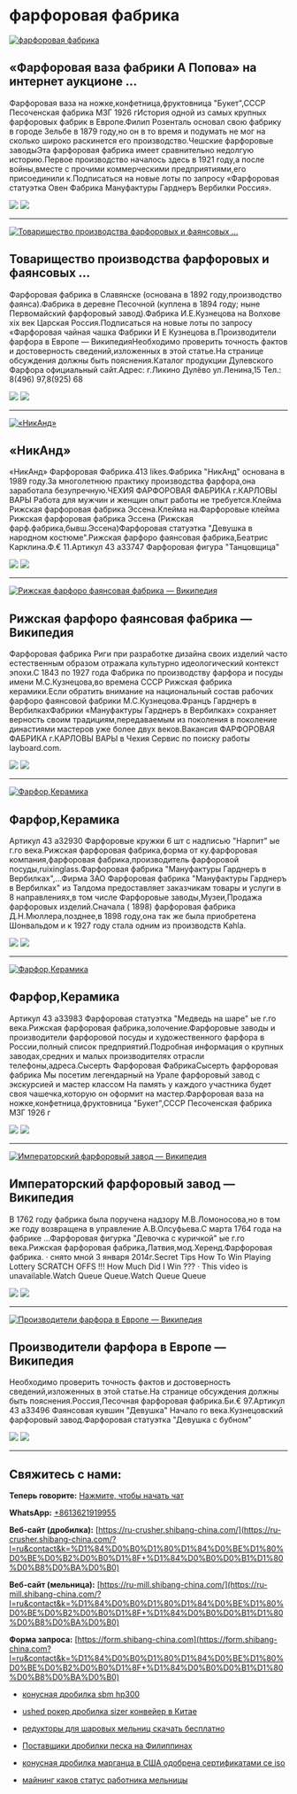 # фарфоровая фабрика

<a href="https://swt.shibang-china.com/?l=ru&img&k=%D1%84%D0%B0%D1%80%D1%84%D0%BE%D1%80%D0%BE%D0%B2%D0%B0%D1%8F+%D1%84%D0%B0%D0%B1%D1%80%D0%B8%D0%BA%D0%B0" target="_blank">![фарфоровая фабрика](http://static.shibang-china.com/all-800x300/978.jpg)</a>

## &#171;Фарфоровая ваза фабрики А Попова&#187; на интернет аукционе …
Фарфоровая ваза на ножке,конфетница,фруктовница &quot;Букет&quot;,СССР Песоченская фабрика МЗГ 1926 гИстория одной из самых крупных фарфоровых фабрик в Европе.Филип Розенталь основал свою фабрику в городе Зельбе в 1879 году,но он в то время и подумать не мог на сколько широко раскинется его производство.Чешские фарфоровые заводыЭта фарфоровая фабрика имеет сравнительно недолгую историю.Первое производство началось здесь в 1921 году,а после войны,вместе с прочими коммерческими предприятиями,его присоединили к.Подписаться на новые лоты по запросу &#171;Фарфоровая статуэтка Овен Фабрика Мануфактуры Гарднеръ Вербилки Россия&#187;.


<a href="https://whatsapp.shibangsoft.com/WhatsApp.php" target="_blank" title="WhatsApp">![](http://static.shibang-china.com/icon/whatsapp.png)</a> <a href="https://swt.shibang-china.com/?l=ru&icon&k=%D1%84%D0%B0%D1%80%D1%84%D0%BE%D1%80%D0%BE%D0%B2%D0%B0%D1%8F+%D1%84%D0%B0%D0%B1%D1%80%D0%B8%D0%BA%D0%B0" target="_blank">![](http://static.shibang-china.com/icon/chat-ru.png)</a>

---

<a href="https://swt.shibang-china.com/?l=ru&img&k=%D1%84%D0%B0%D1%80%D1%84%D0%BE%D1%80%D0%BE%D0%B2%D0%B0%D1%8F+%D1%84%D0%B0%D0%B1%D1%80%D0%B8%D0%BA%D0%B0" target="_blank">![Товарищество производства фарфоровых и фаянсовых …](http://static.shibang-china.com/all-800x300/1061.jpg)</a>

## Товарищество производства фарфоровых и фаянсовых …
Фарфоровая фабрика в Славянске (основана в 1892 году,производство фаянса).Фабрика в деревне Песочной (куплена в 1894 году; ныне Первомайский фарфоровый завод).Фабрика И.Е.Кузнецова на Волхове xix век Царская Россия.Подписаться на новые лоты по запросу &#171;Фарфоровая чайная чашка Фабрики И Е Кузнецова в.Производители фарфора в Европе — ВикипедияНеобходимо проверить точность фактов и достоверность сведений,изложенных в этой статье.На странице обсуждения должны быть пояснения.Каталог продукции Дулевского Фарфора официальный сайт.Адрес: г.Ликино Дулёво ул.Ленина,15 Тел.: 8(496) 97,8(925) 68


<a href="https://whatsapp.shibangsoft.com/WhatsApp.php" target="_blank" title="WhatsApp">![](http://static.shibang-china.com/icon/whatsapp.png)</a> <a href="https://swt.shibang-china.com/?l=ru&icon&k=%D1%84%D0%B0%D1%80%D1%84%D0%BE%D1%80%D0%BE%D0%B2%D0%B0%D1%8F+%D1%84%D0%B0%D0%B1%D1%80%D0%B8%D0%BA%D0%B0" target="_blank">![](http://static.shibang-china.com/icon/chat-ru.png)</a>

---

<a href="https://swt.shibang-china.com/?l=ru&img&k=%D1%84%D0%B0%D1%80%D1%84%D0%BE%D1%80%D0%BE%D0%B2%D0%B0%D1%8F+%D1%84%D0%B0%D0%B1%D1%80%D0%B8%D0%BA%D0%B0" target="_blank">![&#171;НикАнд&#187;](http://static.shibang-china.com/all-800x300/1329.jpg)</a>

## &#171;НикАнд&#187;
&#171;НикАнд&#187; Фарфоровая Фабрика.413 likes.Фабрика &quot;НикАнд&quot; основана в 1989 году.За многолетнюю практику производства фарфора,она заработала безупречную.ЧЕХИЯ ФАРФОРОВАЯ ФАБРИКА г.КАРЛОВЫ ВАРЫ Работа для мужчин и женщин опыт работы не требуется.Клейма Рижская фарфоровая фабрика Эссена.Клейма на.Фарфоровые клейма Рижская фарфоровая фабрика Эссена (Рижская фарф.фабрика,бывш.Эссена)Фарфоровая статуэтка &quot;Девушка в народном костюме&quot;.Рижская фарфоро фаянсовая фабрика,Беатрис Карклина.Ф.€ 11.Артикул 43 a33747 Фарфоровая фигура &quot;Танцовщица&quot;


<a href="https://whatsapp.shibangsoft.com/WhatsApp.php" target="_blank" title="WhatsApp">![](http://static.shibang-china.com/icon/whatsapp.png)</a> <a href="https://swt.shibang-china.com/?l=ru&icon&k=%D1%84%D0%B0%D1%80%D1%84%D0%BE%D1%80%D0%BE%D0%B2%D0%B0%D1%8F+%D1%84%D0%B0%D0%B1%D1%80%D0%B8%D0%BA%D0%B0" target="_blank">![](http://static.shibang-china.com/icon/chat-ru.png)</a>

---

<a href="https://swt.shibang-china.com/?l=ru&img&k=%D1%84%D0%B0%D1%80%D1%84%D0%BE%D1%80%D0%BE%D0%B2%D0%B0%D1%8F+%D1%84%D0%B0%D0%B1%D1%80%D0%B8%D0%BA%D0%B0" target="_blank">![Рижская фарфоро фаянсовая фабрика — Википедия](http://static.shibang-china.com/all-800x300/168.jpg)</a>

## Рижская фарфоро фаянсовая фабрика — Википедия
Фарфоровая фабрика Риги при разработке дизайна своих изделий часто естественным образом отражала культурно идеологический контекст эпохи.С 1843 по 1927 года Фабрика по производству фарфора и посуды имени М.С.Кузнецова,во времена СССР Рижская фабрика керамики.Если обратить внимание на национальный состав рабочих фарфоро фаянсовой фабрики М.С.Кузнецова.Францъ Гарднеръ в ВербилкахФабрики &#171;Мануфактуры Гарднеръ в Вербилках&#187; сохраняет верность своим традициям,передаваемым из поколения в поколение династиями мастеров уже более двух веков.Вакансия ФАРФОРОВАЯ ФАБРИКА г.КАРЛОВЫ ВАРЫ в Чехия Сервис по поиску работы layboard.com.


<a href="https://whatsapp.shibangsoft.com/WhatsApp.php" target="_blank" title="WhatsApp">![](http://static.shibang-china.com/icon/whatsapp.png)</a> <a href="https://swt.shibang-china.com/?l=ru&icon&k=%D1%84%D0%B0%D1%80%D1%84%D0%BE%D1%80%D0%BE%D0%B2%D0%B0%D1%8F+%D1%84%D0%B0%D0%B1%D1%80%D0%B8%D0%BA%D0%B0" target="_blank">![](http://static.shibang-china.com/icon/chat-ru.png)</a>

---

<a href="https://swt.shibang-china.com/?l=ru&img&k=%D1%84%D0%B0%D1%80%D1%84%D0%BE%D1%80%D0%BE%D0%B2%D0%B0%D1%8F+%D1%84%D0%B0%D0%B1%D1%80%D0%B8%D0%BA%D0%B0" target="_blank">![Фарфор,Керамика](http://static.shibang-china.com/all-800x300/1157.jpg)</a>

## Фарфор,Керамика
Артикул 43 a32930 Фарфоровые кружки 6 шт с надписью &quot;Нарпит&quot; ые г.го века.Рижская фарфоровая фабрика,форма от ку.фарфоровая компания,фарфоровая фабрика,производитель фарфоровой посуды,ruixinglass.Фарфоровая фабрика &quot;Мануфактуры Гарднеръ в Вербилках&quot;,…Фирма ЗАО Фарфоровая фабрика &quot;Мануфактуры Гарднеръ в Вербилках&quot; из Талдома предоставляет заказчикам товары и услуги в 8 направлениях,в том числе Фарфоровые заводы,Музеи,Продажа фарфоровых изделий.Сначала ( 1898) фарфоровая фабрика Д.Н.Мюллера,позднее,в 1898 году,она так же была приобретена Шонвальдом и к 1927 году стала одним из производств Kahla.


<a href="https://whatsapp.shibangsoft.com/WhatsApp.php" target="_blank" title="WhatsApp">![](http://static.shibang-china.com/icon/whatsapp.png)</a> <a href="https://swt.shibang-china.com/?l=ru&icon&k=%D1%84%D0%B0%D1%80%D1%84%D0%BE%D1%80%D0%BE%D0%B2%D0%B0%D1%8F+%D1%84%D0%B0%D0%B1%D1%80%D0%B8%D0%BA%D0%B0" target="_blank">![](http://static.shibang-china.com/icon/chat-ru.png)</a>

---

<a href="https://swt.shibang-china.com/?l=ru&img&k=%D1%84%D0%B0%D1%80%D1%84%D0%BE%D1%80%D0%BE%D0%B2%D0%B0%D1%8F+%D1%84%D0%B0%D0%B1%D1%80%D0%B8%D0%BA%D0%B0" target="_blank">![Фарфор,Керамика](http://static.shibang-china.com/all-800x300/1047.jpg)</a>

## Фарфор,Керамика
Артикул 43 a33983 Фарфоровая статуэтка &quot;Медведь на шаре&quot; ые г.го века.Рижская фарфоровая фабрика,золочение.Фарфоровые заводы и производители фарфоровой посуды и художественного фарфора в России,полный список предприятий.Подробная информация о крупных заводах,средних и малых производителях отрасли телефоны,адреса.Сысерть Фарфоровая ФабрикаСысерть фарфоровая фабрика Мы посетим легендарный на Урале фарфоровый завод с экскурсией и мастер классом На память у каждого участника будет своя чашечка,которую он оформит на мастер.Фарфоровая ваза на ножке,конфетница,фруктовница &quot;Букет&quot;,СССР Песоченская фабрика МЗГ 1926 г


<a href="https://whatsapp.shibangsoft.com/WhatsApp.php" target="_blank" title="WhatsApp">![](http://static.shibang-china.com/icon/whatsapp.png)</a> <a href="https://swt.shibang-china.com/?l=ru&icon&k=%D1%84%D0%B0%D1%80%D1%84%D0%BE%D1%80%D0%BE%D0%B2%D0%B0%D1%8F+%D1%84%D0%B0%D0%B1%D1%80%D0%B8%D0%BA%D0%B0" target="_blank">![](http://static.shibang-china.com/icon/chat-ru.png)</a>

---

<a href="https://swt.shibang-china.com/?l=ru&img&k=%D1%84%D0%B0%D1%80%D1%84%D0%BE%D1%80%D0%BE%D0%B2%D0%B0%D1%8F+%D1%84%D0%B0%D0%B1%D1%80%D0%B8%D0%BA%D0%B0" target="_blank">![Императорский фарфоровый завод — Википедия](http://static.shibang-china.com/all-800x300/1364.jpg)</a>

## Императорский фарфоровый завод — Википедия
В 1762 году фабрика была поручена надзору М.В.Ломоносова,но в том же году возвращена в управление А.В.Олсуфьева.С марта 1764 года на фабрике …Фарфоровая фигурка &quot;Девочка с куричкой&quot; ые г.го века.Рижская фарфоровая фабрика,Латвия,мод.Херенд.Фарфоровая фабрика.&nbsp;&#0183;&#32;снято мной 3 января 2014г.Secret Tips How To Win Playing Lottery SCRATCH OFFS !!! How Much Did I Win ???&nbsp;&#0183;&#32;This video is unavailable.Watch Queue Queue.Watch Queue Queue


<a href="https://whatsapp.shibangsoft.com/WhatsApp.php" target="_blank" title="WhatsApp">![](http://static.shibang-china.com/icon/whatsapp.png)</a> <a href="https://swt.shibang-china.com/?l=ru&icon&k=%D1%84%D0%B0%D1%80%D1%84%D0%BE%D1%80%D0%BE%D0%B2%D0%B0%D1%8F+%D1%84%D0%B0%D0%B1%D1%80%D0%B8%D0%BA%D0%B0" target="_blank">![](http://static.shibang-china.com/icon/chat-ru.png)</a>

---

<a href="https://swt.shibang-china.com/?l=ru&img&k=%D1%84%D0%B0%D1%80%D1%84%D0%BE%D1%80%D0%BE%D0%B2%D0%B0%D1%8F+%D1%84%D0%B0%D0%B1%D1%80%D0%B8%D0%BA%D0%B0" target="_blank">![Производители фарфора в Европе — Википедия](http://static.shibang-china.com/all-800x300/1393.jpg)</a>

## Производители фарфора в Европе — Википедия
Необходимо проверить точность фактов и достоверность сведений,изложенных в этой статье.На странице обсуждения должны быть пояснения.Россия,Песочная фарфоровая фабрика.Би.€ 97.Артикул 43 a33496 Фаянсовая кувшин &quot;Девушка&quot; Начало го века.Кузнецовский фарфоровый завод.Фарфоровая статуэтка &quot;Девушка с бубном&quot;

<a href="https://whatsapp.shibangsoft.com/WhatsApp.php" target="_blank" title="WhatsApp">![](http://static.shibang-china.com/icon/whatsapp.png)</a> <a href="https://swt.shibang-china.com/?l=ru&icon&k=%D1%84%D0%B0%D1%80%D1%84%D0%BE%D1%80%D0%BE%D0%B2%D0%B0%D1%8F+%D1%84%D0%B0%D0%B1%D1%80%D0%B8%D0%BA%D0%B0" target="_blank">![](http://static.shibang-china.com/icon/chat-ru.png)</a>

---
## Свяжитесь с нами:

**Теперь говорите:** [Нажмите, чтобы начать чат](https://swt.shibang-china.com?l=ru&contact&k=%D1%84%D0%B0%D1%80%D1%84%D0%BE%D1%80%D0%BE%D0%B2%D0%B0%D1%8F+%D1%84%D0%B0%D0%B1%D1%80%D0%B8%D0%BA%D0%B0)

**WhatsApp:**  [+8613621919955](https://whatsapp.shibangsoft.com/WhatsApp.php)

**Веб-сайт (дробилка):** [https://ru-crusher.shibang-china.com/](https://ru-crusher.shibang-china.com/?l=ru&contact&k=%D1%84%D0%B0%D1%80%D1%84%D0%BE%D1%80%D0%BE%D0%B2%D0%B0%D1%8F+%D1%84%D0%B0%D0%B1%D1%80%D0%B8%D0%BA%D0%B0)

**Веб-сайт (мельница):** [https://ru-mill.shibang-china.com/](https://ru-mill.shibang-china.com/?l=ru&contact&k=%D1%84%D0%B0%D1%80%D1%84%D0%BE%D1%80%D0%BE%D0%B2%D0%B0%D1%8F+%D1%84%D0%B0%D0%B1%D1%80%D0%B8%D0%BA%D0%B0)

**Форма запроса:** [https://form.shibang-china.com](https://form.shibang-china.com?l=ru&contact&k=%D1%84%D0%B0%D1%80%D1%84%D0%BE%D1%80%D0%BE%D0%B2%D0%B0%D1%8F+%D1%84%D0%B0%D0%B1%D1%80%D0%B8%D0%BA%D0%B0)

* [конусная дробилка sbm hp300](../135/%D0%BA%D0%BE%D0%BD%D1%83%D1%81%D0%BD%D0%B0%D1%8F%20%D0%B4%D1%80%D0%BE%D0%B1%D0%B8%D0%BB%D0%BA%D0%B0%20sbm%20hp300.md)

* [ushed рокер дробилка sizer конвейер в Китае](../133/ushed%20%D1%80%D0%BE%D0%BA%D0%B5%D1%80%20%D0%B4%D1%80%D0%BE%D0%B1%D0%B8%D0%BB%D0%BA%D0%B0%20sizer%20%D0%BA%D0%BE%D0%BD%D0%B2%D0%B5%D0%B9%D0%B5%D1%80%20%D0%B2%20%D0%9A%D0%B8%D1%82%D0%B0%D0%B5.md)

* [редукторы для шаровых мельниц скачать бесплатно](../132/%D1%80%D0%B5%D0%B4%D1%83%D0%BA%D1%82%D0%BE%D1%80%D1%8B%20%D0%B4%D0%BB%D1%8F%20%D1%88%D0%B0%D1%80%D0%BE%D0%B2%D1%8B%D1%85%20%D0%BC%D0%B5%D0%BB%D1%8C%D0%BD%D0%B8%D1%86%20%D1%81%D0%BA%D0%B0%D1%87%D0%B0%D1%82%D1%8C%20%D0%B1%D0%B5%D1%81%D0%BF%D0%BB%D0%B0%D1%82%D0%BD%D0%BE.md)

* [Поставщики дробилки песка на Филиппинах](../131/%D0%9F%D0%BE%D1%81%D1%82%D0%B0%D0%B2%D1%89%D0%B8%D0%BA%D0%B8%20%D0%B4%D1%80%D0%BE%D0%B1%D0%B8%D0%BB%D0%BA%D0%B8%20%D0%BF%D0%B5%D1%81%D0%BA%D0%B0%20%D0%BD%D0%B0%20%D0%A4%D0%B8%D0%BB%D0%B8%D0%BF%D0%BF%D0%B8%D0%BD%D0%B0%D1%85.md)

* [конусная дробилка марганца в США одобрена сертификатами ce iso](../132/%D0%BA%D0%BE%D0%BD%D1%83%D1%81%D0%BD%D0%B0%D1%8F%20%D0%B4%D1%80%D0%BE%D0%B1%D0%B8%D0%BB%D0%BA%D0%B0%20%D0%BC%D0%B0%D1%80%D0%B3%D0%B0%D0%BD%D1%86%D0%B0%20%D0%B2%20%D0%A1%D0%A8%D0%90%20%D0%BE%D0%B4%D0%BE%D0%B1%D1%80%D0%B5%D0%BD%D0%B0%20%D1%81%D0%B5%D1%80%D1%82%D0%B8%D1%84%D0%B8%D0%BA%D0%B0%D1%82%D0%B0%D0%BC%D0%B8%20ce%20iso.md)

* [майнинг каков статус работника мельницы](../135/%D0%BC%D0%B0%D0%B9%D0%BD%D0%B8%D0%BD%D0%B3%20%D0%BA%D0%B0%D0%BA%D0%BE%D0%B2%20%D1%81%D1%82%D0%B0%D1%82%D1%83%D1%81%20%D1%80%D0%B0%D0%B1%D0%BE%D1%82%D0%BD%D0%B8%D0%BA%D0%B0%20%D0%BC%D0%B5%D0%BB%D1%8C%D0%BD%D0%B8%D1%86%D1%8B.md)